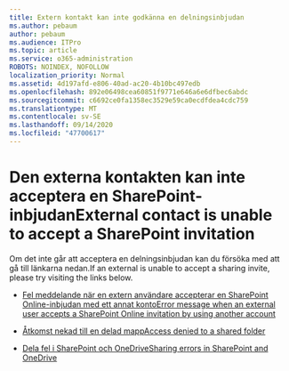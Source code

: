 ```yaml
---
title: Extern kontakt kan inte godkänna en delningsinbjudan
ms.author: pebaum
author: pebaum
ms.audience: ITPro
ms.topic: article
ms.service: o365-administration
ROBOTS: NOINDEX, NOFOLLOW
localization_priority: Normal
ms.assetid: 4d197afd-e806-40ad-ac20-4b10bc497edb
ms.openlocfilehash: 892e06498cea60851f9771e646a6e6dfbec6abdc
ms.sourcegitcommit: c6692ce0fa1358ec3529e59ca0ecdfdea4cdc759
ms.translationtype: MT
ms.contentlocale: sv-SE
ms.lasthandoff: 09/14/2020
ms.locfileid: "47700617"
---
```

# <a name="external-contact-is-unable-to-accept-a-sharepoint-invitation"></a><span data-ttu-id="ba3eb-102">Den externa kontakten kan inte acceptera en SharePoint-inbjudan</span><span class="sxs-lookup"><span data-stu-id="ba3eb-102">External contact is unable to accept a SharePoint invitation</span></span>

<span data-ttu-id="ba3eb-103">Om det inte går att acceptera en delningsinbjudan kan du försöka med att gå till länkarna nedan.</span><span class="sxs-lookup"><span data-stu-id="ba3eb-103">If an external is unable to accept a sharing invite, please try visiting the links below.</span></span>

- [<span data-ttu-id="ba3eb-104">Fel meddelande när en extern användare accepterar en SharePoint Online-inbjudan med ett annat konto</span><span class="sxs-lookup"><span data-stu-id="ba3eb-104">Error message when an external user accepts a SharePoint Online invitation by using another account</span></span>](https://docs.microsoft.com/sharepoint/support/sharing-and-permissions/error-when-external-user-accepts-an-invitation-by-using-another-account)

- [<span data-ttu-id="ba3eb-105">Åtkomst nekad till en delad mapp</span><span class="sxs-lookup"><span data-stu-id="ba3eb-105">Access denied to a shared folder</span></span>](https://docs.microsoft.com/sharepoint/support/sharing-and-permissions/cannot-access-shared-folder)

- [<span data-ttu-id="ba3eb-106">Dela fel i SharePoint och OneDrive</span><span class="sxs-lookup"><span data-stu-id="ba3eb-106">Sharing errors in SharePoint and OneDrive</span></span>](https://docs.microsoft.com/sharepoint/sharepoint-onedrive-error-message)

